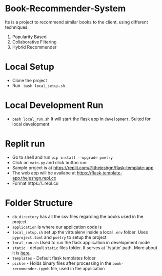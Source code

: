 # Book-Recommender-System
Its is a project to recommend similar books to the client, using different techniques.

1. Popularity Based 
2. Collaborative Filtering
3. Hybrid Recommender


# Local Setup
- Clone the project
- Run ` bash local_setup.sh`

# Local Development Run
- `bash local_run.sh` It will start the flask app in `development`. Suited for local development

# Replit run
- Go to shell and run
    `pip install --upgrade poetry`
- Click on `main.py` and click button run
- Sample project is at https://replit.com/@thejeshgn/flask-template-app
- The web app will be availabe at https://flask-template-app.thejeshgn.repl.co
- Format https://<replname>.<username>.repl.co

# Folder Structure

- `db_directory` has all the csv files regarding the books used in the project.
- `application` is where our application code is
- `local_setup.sh` set up the virtualenv inside a local `.env` folder. Uses `pyproject.toml` and `poetry` to setup the project
- `local_run.sh`  Used to run the flask application in development mode
- `static` - default `static` files folder. It serves at '/static' path. More about it is [here](https://flask.palletsprojects.com/en/2.0.x/tutorial/static/).
- `templates` - Default flask templates folder
- `pickle` - Holds binary files after processing in the `book-recommender.ipynb` file, used in the application


